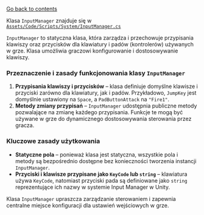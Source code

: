 ﻿[Go back to contents](../../contents.md)

Klasa `InputManager` znajduje się w [`Assets/Code/Scripts/System/InputManager.cs`](../../../Assets/Code/Scripts/System/InputManager.cs)

`InputManager` to statyczna klasa, która zarządza i przechowuje przypisania klawiszy oraz przycisków dla klawiatury i padów (kontrolerów) używanych w grze. Klasa umożliwia graczowi konfigurowanie i dostosowywanie klawiszy.

### Przeznaczenie i zasady funkcjonowania klasy `InputManager`
1. **Przypisania klawiszy i przycisków** – klasa definiuje domyślne klawisze i przyciski zarówno dla klawiatury, jak i padów. Przykładowo, `JumpKey` jest domyślnie ustawiony na `Space`, a `PadButtonAttack` na `"Fire1"`.
2. **Metody zmiany przypisań** – `InputManager` udostępnia publiczne metody pozwalające na zmianę każdego przypisania. Funkcje te mogą być używane w grze do dynamicznego dostosowywania sterowania przez gracza.

### Kluczowe zasady użytkowania
- **Statyczne pola** – ponieważ klasa jest statyczna, wszystkie pola i metody są bezpośrednio dostępne bez konieczności tworzenia instancji `InputManager`.
- **Przyciski i klawisze przypisane jako `KeyCode` lub `string`** – klawiatura używa `KeyCode`, natomiast przyciski pada są definiowane jako `string` reprezentujące ich nazwy w systemie Input Manager w Unity.

Klasa `InputManager` upraszcza zarządzanie sterowaniem i zapewnia centralne miejsce konfiguracji dla ustawień wejściowych w grze.
